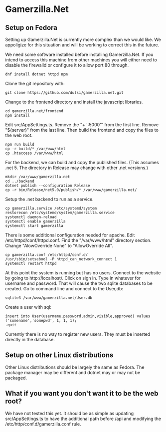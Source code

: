 # Gamerzilla.Net

## Setup on Fedora

Setting up Gamerzilla.Net is currently more complex than we would like.
We appoligize for this situation and will be working to correct this in
the future.

We need some software installed before installing Gamerzilla.Net. If you
intend to access this machine from other machines you will either need to
disable the firewalld or configure it to allow port 80 through.

```
dnf install dotnet httpd npm
```

Clone the git repository with:

```
git clone https://github.com/dulsi/gamerzilla.net.git
```

Change to the frontend directory and install the javascript libraries.

```
cd gamerzilla.net/frontend
npm install
```

Edit src/AppSettings.ts. Remove the "+ ':5000'" from the first line.
Remove "${server}" from the last line. Then build the frontend and copy
the files to the web root.

```
npm run build
cp -r build/* /var/www/html
cp .htaccess /var/www/html
```

For the backend, we can build and copy the published files. (This
assumes .net 5. The directory in Release may change with other .net
versions.)

```
mkdir /var/www/gamerzilla.net
cd ../backend
dotnet publish --configuration Release
cp -r bin/Release/net5.0/publish/* /var/www/gamerzilla.net/
```

Setup the .net backend to run as a service.

```
cp gamerzilla.service /etc/systemd/system
restorecon /etc/systemd/system/gamerzilla.service
systemctl daemon-reload
systemctl enable gamerzilla
systemctl start gamerzilla
```

There is some additional configuration needed for apache. Edit
/etc/httpd/conf/httpd.conf. Find the "/var/www/html" directory section.
Change "AlowOverride None" to "AllowOverride All".

```
cp gamerzilla.conf /etc/httpd/conf.d/
/usr/sbin/setsebool -P httpd_can_network_connect 1
systemctl restart httpd
```

At this point the system is running but has no users. Connect to the
website by going to http://localhost/. Click on sign in. Type in
whatever for username and password. That will cause the two sqlite
databases to be created. Go to command line and connect to the User,db:

```
sqlite3 /var/www/gamerzilla.net/User.db
```

Create a user with sql:

```
insert into User(username,password,admin,visible,approved) values ('somename','somepwd', 1, 1, 1);
.quit
```

Currently there is no way to register new users. They must be inserted
directly in the database.

## Setup on other Linux distributions

Other Linux distributions should be largely the same as Fedora. The
package manager may be different and dotnet may or may not be packaged.

## What if you want you don't want it to be the web root?

We have not tested this yet. It should be as simple as updating
src/AppSettings.ts to have the additional path before /api and modifying
the /etc/http/conf.d/gamerzilla.conf rule.
